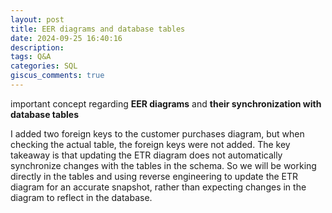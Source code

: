 ```yaml
---
layout: post
title: EER diagrams and database tables
date: 2024-09-25 16:40:16
description: 
tags: Q&A
categories: SQL
giscus_comments: true
---
```


important concept regarding **EER diagrams** and **their synchronization with database tables**

I added two foreign keys to the customer purchases diagram, but when checking the actual table, the foreign keys were not added. The key takeaway is that updating the ETR diagram does not automatically synchronize changes with the tables in the schema. So we will be working directly in the tables and using reverse engineering to update the ETR diagram for an accurate snapshot, rather than expecting changes in the diagram to reflect in the database.